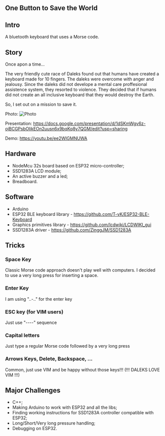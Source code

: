 ## One Button to Save the World
## Intro
A bluetooth keyboard that uses a Morse code.
## Story
Once apon a time...

The very friendly cute race of Daleks found out that humans have created a keyboard made for 10 fingers. The daleks were overcome with anger and jealousy. Since the daleks did not develope a mental care proffesional assistence system, they resorted to violence. They decided that if humans did not create an all inclusive keyboard that they would destroy the Earth.

So, I set out on a mission to save it.

Photo: ![Photo](IMG_20200827_144915.jpg)

Presentation: https://docs.google.com/presentation/d/1dSKmWgv6z-ojBCGPsbOlikEOn2uusn6x9bqKq8y7QGM/edit?usp=sharing

Demo: https://youtu.be/ee2WIGMNUWA

## Hardware
* NodeMcu 32s board based on ESP32 micro-controller;
* SSD1283A LCD module;
* An active buzzer and a led;
* Breadboard.
## Software
* Arduino
* ESP32 BLE keyboard library - https://github.com/T-vK/ESP32-BLE-Keyboard
* Graphics primitives library - https://github.com/lcdwiki/LCDWIKI_gui
* SSD1283A driver - https://github.com/ZinggJM/SSD1283A
## Tricks
### Space Key
Classic Morse code approach doesn't play well with computers. I decided to use a very long press for inserting a space.
### Enter Key
I am using "..-.." for the enter key
### ESC key (for VIM users)
Just use "----" sequence
### Capital letters
Just type a regular Morse code followed by a very long press
### Arrows Keys, Delete, Backspace, ...
Common, just use VIM and be happy without those keys!!! (!!! DALEKS LOVE VIM !!!)
## Major Challenges
* C++;
* Making Arduino to work with ESP32 and all the libs;
* Finding working instructions for SSD1283A controller compatible with ESP32;
* Long/Short/Very long pressure handling;
* Debugging on ESP32.

